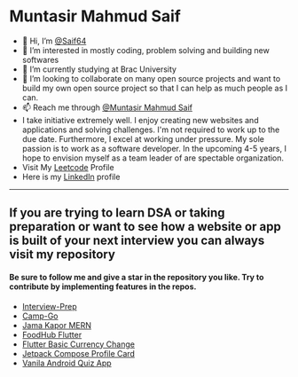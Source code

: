 # Muntasir Mahmud Saif

- 👋 Hi, I’m [@Saif64](https://github.com/Saif64)
- 👀 I’m interested in mostly coding, problem solving and building new softwares 
- 🌱 I’m currently studying at Brac University
- 💞️ I’m looking to collaborate on many open source projects and want to build my own open source project so that I can help as much people as I can.
- 📫 Reach me through [@Muntasir Mahmud Saif](https://www.facebook.com/muntasir.m.saif)
- I take initiative extremely well. I enjoy creating new websites and applications and solving challenges. I'm not required to work up to the due date. Furthermore, I excel at working under pressure. My sole passion is to work as a software developer. In the upcoming 4-5 years, I hope to envision myself as a team leader of are spectable organization.
- Visit My [Leetcode](https://leetcode.com/mmSaif_64) Profile
- Here is my [LinkedIn](https://www.linkedin.com/in/muntasir-mahmud-saif-9a0900233/) profile
---

## If you are trying to learn DSA or taking preparation or want to see how a website or app is built of your next interview you can always visit my repository 
#### Be sure to follow me and give a star in the repository you like. Try to contribute by implementing features in the repos.
* [Interview-Prep](https://github.com/Saif64/Interview-prep)
* [Camp-Go](https://github.com/Saif64/CampGo)
* [Jama Kapor MERN](https://github.com/Saif64/jama-Kapor)
* [FoodHub Flutter](https://github.com/Saif64/flutter-FoodHub)
* [Flutter Basic Currency Change](https://github.com/Saif64/Flutter-vangiChai)
* [Jetpack Compose Profile Card](https://github.com/Saif64/-JetpackCompose-ProfileCard)
* [Vanila Android Quiz App](https://github.com/Saif64/TriviaApp)


<!---
Saif64/Saif64 is a ✨ special ✨ repository because its `README.md` (this file) appears on your GitHub profile.
You can click the Preview link to take a look at your changes.
--->
